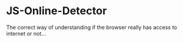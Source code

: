 # JS-Online-Detector
The correct way of understanding if the browser really has access to internet or not...
